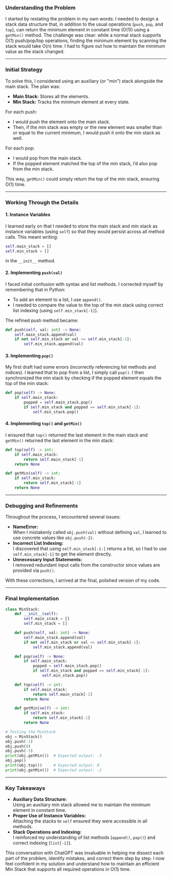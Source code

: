 ### **Understanding the Problem**

I started by restating the problem in my own words: I needed to design a stack data structure that, in addition to the usual operations (`push`, `pop`, and `top`), can return the minimum element in constant time (O(1)) using a `getMin()` method. The challenge was clear: while a normal stack supports O(1) push/pop/top operations, finding the minimum element by scanning the stack would take O(n) time. I had to figure out how to maintain the minimum value as the stack changed.

---

### **Initial Strategy**

To solve this, I considered using an auxiliary (or "min") stack alongside the main stack. The plan was:
- **Main Stack:** Stores all the elements.
- **Min Stack:** Tracks the minimum element at every state.
  
For each push:
- I would push the element onto the main stack.
- Then, if the min stack was empty or the new element was smaller than or equal to the current minimum, I would push it onto the min stack as well.

For each pop:
- I would pop from the main stack.
- If the popped element matched the top of the min stack, I’d also pop from the min stack.

This way, `getMin()` could simply return the top of the min stack, ensuring O(1) time.

---

### **Working Through the Details**

#### **1. Instance Variables**
I learned early on that I needed to store the main stack and min stack as instance variables (using `self`) so that they would persist across all method calls. This meant writing:
```python
self.main_stack = []
self.min_stack = []
```
in the `__init__` method.

#### **2. Implementing `push(val)`**
I faced initial confusion with syntax and list methods. I corrected myself by remembering that in Python:
- To add an element to a list, I use `append()`.
- I needed to compare the value to the top of the min stack using correct list indexing (using `self.min_stack[-1]`).

The refined push method became:
```python
def push(self, val: int) -> None:
    self.main_stack.append(val)
    if not self.min_stack or val <= self.min_stack[-1]:
        self.min_stack.append(val)
```

#### **3. Implementing `pop()`**
My first draft had some errors (incorrectly referencing list methods and indices). I learned that to pop from a list, I simply call `pop()`. I then synchronized the min stack by checking if the popped element equals the top of the min stack:
```python
def pop(self) -> None:
    if self.main_stack:
        popped = self.main_stack.pop()
        if self.min_stack and popped == self.min_stack[-1]:
            self.min_stack.pop()
```

#### **4. Implementing `top()` and `getMin()`**
I ensured that `top()` returned the last element in the main stack and `getMin()` returned the last element in the min stack:
```python
def top(self) -> int:
    if self.main_stack:
        return self.main_stack[-1]
    return None

def getMin(self) -> int:
    if self.min_stack:
        return self.min_stack[-1]
    return None
```

---

### **Debugging and Refinements**

Throughout the process, I encountered several issues:
- **NameError:**  
  When I mistakenly called `obj.push(val)` without defining `val`, I learned to use concrete values like `obj.push(-2)`.
- **Incorrect List Indexing:**  
  I discovered that using `self.min_stack[-1:]` returns a list, so I had to use `self.min_stack[-1]` to get the element directly.
- **Unnecessary Input Statements:**  
  I removed redundant input calls from the constructor since values are provided via `push()`.

With these corrections, I arrived at the final, polished version of my code.

---

### **Final Implementation**

```python
class MinStack:
    def __init__(self):
        self.main_stack = []
        self.min_stack = []

    def push(self, val: int) -> None:
        self.main_stack.append(val)
        if not self.min_stack or val <= self.min_stack[-1]:
            self.min_stack.append(val)

    def pop(self) -> None:
        if self.main_stack:
            popped = self.main_stack.pop()
            if self.min_stack and popped == self.min_stack[-1]:
                self.min_stack.pop()

    def top(self) -> int:
        if self.main_stack:
            return self.main_stack[-1]
        return None

    def getMin(self) -> int:
        if self.min_stack:
            return self.min_stack[-1]
        return None

# Testing the MinStack
obj = MinStack()
obj.push(-2)
obj.push(0)
obj.push(-3)
print(obj.getMin())  # Expected output: -3
obj.pop()
print(obj.top())     # Expected output: 0
print(obj.getMin())  # Expected output: -2
```

---

### **Key Takeaways**

- **Auxiliary Data Structure:**  
  Using an auxiliary min stack allowed me to maintain the minimum element in constant time.
- **Proper Use of Instance Variables:**  
  Attaching the stacks to `self` ensured they were accessible in all methods.
- **Stack Operations and Indexing:**  
  I reinforced my understanding of list methods (`append()`, `pop()`) and correct indexing (`list[-1]`).

This conversation with ChatGPT was invaluable in helping me dissect each part of the problem, identify mistakes, and correct them step by step. I now feel confident in my solution and understand how to maintain an efficient Min Stack that supports all required operations in O(1) time.
